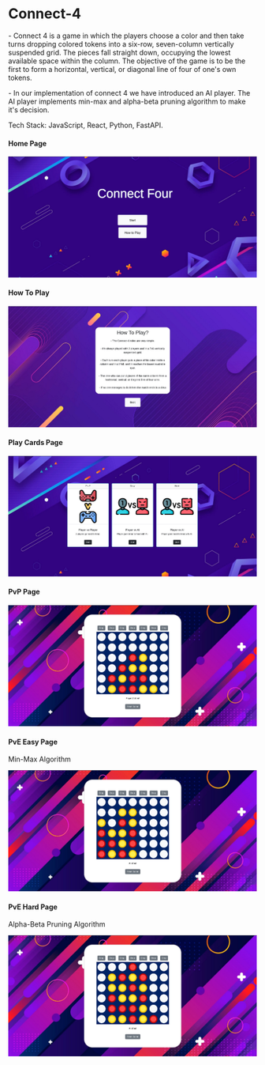 # Connect-4
<p>- Connect 4 is a game in which the players choose a color and then take turns dropping colored tokens into a six-row, seven-column vertically suspended grid. The pieces fall straight down, occupying the lowest available space within the column. The objective of the game is to be the first to form a horizontal, vertical, or diagonal line of four of one's own tokens.</p>

<p>- In our implementation of connect 4 we have introduced an AI player. The AI player implements min-max and alpha-beta pruning algorithm to make it's decision.</p>
<p>Tech Stack: JavaScript, React, Python, FastAPI.</p>

<h4>Home Page</h4>
<img src="https://github.com/Rinzler8x/Connect-4/blob/master/README props/connect4_homepage.png" >
<br>

<h4>How To Play</h4>
<img src="https://github.com/Rinzler8x/Connect-4/blob/master/README props/connect4_howtoplay.png" >
<br>

<h4>Play Cards Page</h4>
<img src="https://github.com/Rinzler8x/Connect-4/blob/master/README props/connect4_playcardspage.png" >
<br>

<h4>PvP Page</h4>
<img src="https://github.com/Rinzler8x/Connect-4/blob/master/README props/connect4_pvppage.png" >
<br>

<h4>PvE Easy Page</h4>
<p>Min-Max Algorithm</p>
<img src="https://github.com/Rinzler8x/Connect-4/blob/master/README props/connect4_pveeasypage.png" >
<br>

<h4>PvE Hard Page</h4>
<p>Alpha-Beta Pruning Algorithm</p>
<img src="https://github.com/Rinzler8x/Connect-4/blob/master/README props/connect4_pvehardpage.png" >
<br>



